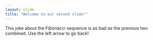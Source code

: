 ```yaml
---
layout: slide
title: "Welcome to our second slide!"
---
```

This joke about the Fibonacci sequence is as bad as the previous two combined.
Use the left arrow to go back!
